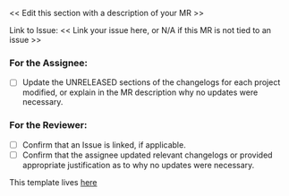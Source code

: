 << Edit this section with a description of your MR >>

Link to Issue: << Link your issue here, or N/A if this MR is not tied to an issue >>

### For the Assignee:
- [ ] Update the UNRELEASED sections of the changelogs for each project modified, 
        or explain in the MR description why no updates were necessary.

### For the Reviewer:
- [ ] Confirm that an Issue is linked, if applicable.
- [ ] Confirm that the assignee updated relevant changelogs or provided appropriate
    justification as to why no updates were necessary.

This template lives [here](https://gitlab.com/tumult-labs/core/-/blob/dev/.gitlab/merge_request_templates/default_template.md)